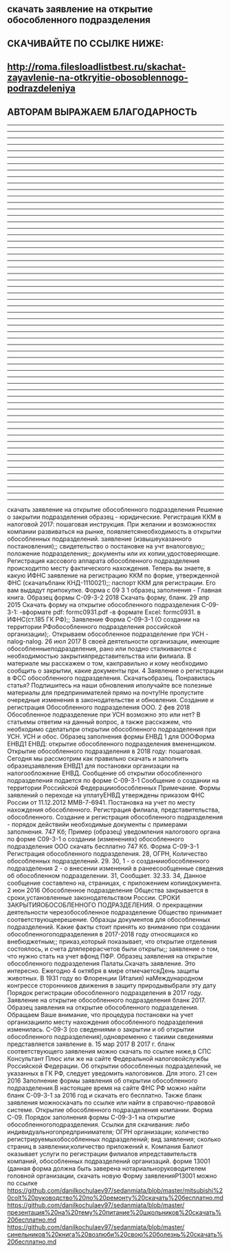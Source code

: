 скачать заявление на открытие обособленного подразделения
--------------------------------------------------
СКАЧИВАЙТЕ ПО ССЫЛКЕ НИЖЕ:
--------------------------------------------------
http://roma.filesloadlistbest.ru/skachat-zayavlenie-na-otkryitie-obosoblennogo-podrazdeleniya
--------------------------------------------------
АВТОРАМ ВЫРАЖАЕМ БЛАГОДАРНОСТЬ
--------------------------------------------------
--------------------------------------------------
--------------------------------------------------
--------------------------------------------------
--------------------------------------------------
--------------------------------------------------
--------------------------------------------------
--------------------------------------------------
--------------------------------------------------
--------------------------------------------------
--------------------------------------------------
--------------------------------------------------
--------------------------------------------------
--------------------------------------------------
--------------------------------------------------
--------------------------------------------------
--------------------------------------------------
--------------------------------------------------
--------------------------------------------------
--------------------------------------------------
--------------------------------------------------
--------------------------------------------------
--------------------------------------------------
--------------------------------------------------
--------------------------------------------------
--------------------------------------------------
--------------------------------------------------
--------------------------------------------------
--------------------------------------------------
--------------------------------------------------
--------------------------------------------------
--------------------------------------------------
--------------------------------------------------
--------------------------------------------------
--------------------------------------------------
--------------------------------------------------
--------------------------------------------------
--------------------------------------------------
--------------------------------------------------
--------------------------------------------------
--------------------------------------------------
--------------------------------------------------
--------------------------------------------------
--------------------------------------------------
--------------------------------------------------
--------------------------------------------------
--------------------------------------------------
--------------------------------------------------
--------------------------------------------------
--------------------------------------------------
--------------------------------------------------
--------------------------------------------------
--------------------------------------------------
--------------------------------------------------
--------------------------------------------------
--------------------------------------------------
--------------------------------------------------
--------------------------------------------------
--------------------------------------------------
--------------------------------------------------
скачать заявление на открытие обособленного подразделения Решение о закрытии подразделения образец - юридические. Регистрация ККМ в налоговой 2017: пошаговая инструкция. При желании и возможностях компании развиваться на рынке, появляетсянеобходимость в открытии обособленных подразделений.  заявление (извышеуказанного постановления);; свидетельство о постановке на учт вналоговую;; положение подразделения;; документы или их копии,удостоверяющие. Регистрация кассового аппарата обособленного подразделения происходитпо месту фактического нахождения. Теперь вы знаете, в какую ИФНС заявление на регистрацию ККМ по форме, утвержденной ФНС (скачатьбланк КНД-1110021);; паспорт ККМ для регистрации. Его вам выдадут припокупке. Форма с 09 3 1 образец заполнения - Главная книга. Образец формы С-09-3-2 2018  Скачать форму, бланк. 29 апр 2015  Скачать форму на открытие обособленного подразделения С-09-3-1: -вформате pdf: formc0931.pdf -в формате Excel: formс0931.  в ИФНС(ст.185 ГК РФ);; Заявление Форма  С-09-3-1 (О создании на территории РФобособленного подразделения российской организации);. Открываем обособленное подразделение при УСН - nalog-nalog. 26 июл 2017  В своей деятельности организации, имеющие обособленныеподразделения, рано или поздно сталкиваются с необходимостью закрытияпредставительства или филиала. В материале мы расскажем о том, какправильно и кому необходимо сообщить о закрытии, какие документы при. 4 Заявление о регистрации в ФСС обособленного подразделения. Скачатьобразец. Понравилась статья? Подпишитесь на наши обновления иполучайте все полезные материалы для предпринимателей прямо на почту!Не пропустите очередные изменения в законодательстве и обновления. Создание и регистрация Обособленного подразделения ООО. 2 фев 2018  Обособленное подразделение при УСН  возможно это или нет? В статьемы ответим на данный вопрос, а также расскажем, что необходимо сделатьпри открытии обособленного подразделения при УСН. УСН и обос. Образец заполнения формы ЕНВД 1 для ОООФорма ЕНВД1
ЕНВД: открытие обособленного подразделения вмененщиком. Открытие обособленного подразделения в 2018 году: пошаговая. Сегодня мы рассмотрим как правильно скачать и заполнить образецзаявления ЕНВД1 для постановки организации на налогообложение ЕНВД. Сообщение об открытии обособленного подразделения подается по форме С-09-3-1 Сообщение о создании на территории Российской Федерацииобособленных  Примечание. Формы заявлений о переходе на уплатуЕНВД утверждены приказом ФНС России от 11.12.2012  ММВ-7-6941. Постановка на учет по месту нахождения обособленного. Регистрация филиала, представительства, обособленного. Создание и регистрация обособленного подразделения - порядок действийи необходимые документы с примерами заполнения.  747 Кб; Пример (образец) уведомления налогового органа по форме С09-3-1 о создании (изменениях) обособленного подразделения ООО скачать бесплатно 747 Кб. Форма С-09-3-1  Регистрация обособленного подразделения. 28, ОГРН, Количество обособленных подразделений. 29. 30, 1 - о созданииобособленного подразделения 2 - о внесении изменений в ранеесообщенные сведения об обособленном подразделении. 31, Сообщает. 32.33. 34, Данное сообщение составлено на, страницах, с приложением копиидокумента. 2 июн 2016  Обособленное подразделение Общества закрывается в сроки,установленные законодательством России. СРОКИ ЗАКРЫТИЯОБОСОБЛЕННОГО ПОДРАЗДЕЛЕНИЯ. О прекращении деятельности черезобособленное подразделение Общество принимает соответствующеерешение. Образцы документов для обособленных подразделений. Какие факты стоит принять ко вниманию при создании обособленногоподразделения в 2017-2018 году  относящихся ко внебюджетным;; приказ,который показывает, что открытие отделения состоялось, и счета дляперерасчетов были открыты;; заявление о том, что нужно стать на учет вфонд ПФР. Образец заявления на открытие обособленного подразделения Палаты.Скачать заявление. Это интересно. Ежегодно 4 октября в мире отмечаетсяДень защиты животных. В 1931 году во Флоренции (Италия) наМеждународном конгрессе сторонников движения в защиту природывыбрали эту дату
Порядок регистрации обособленного подразделения в 2017 году. Заявление на открытие обособленного подразделения бланк 2017. Образец заявления на открытие обособленного подразделения. Обращаем Ваше внимание, что процедура постановки на учет организациипо месту нахождения обособленного подразделения изменилась.  С-09-3 (со сведениями о закрытии и об открытии обособленного подразделения),одновременно с такими сведениями представляется заявление в. 15 мар 2017  В 2017 г. бланк соответствующего заявления можно скачать по ссылке ниже,в СПС Консультант Плюс или же на сайте Федеральной налоговойслужбы Российской Федерации. Об открытии обособленных подразделений, не указанных в ГК РФ, следует уведомить налоговиков. Для этого. 21 сен 2016  Заполнение формы заявления об открытии обособленного подразделения.В настоящее время на сайте ФНС РФ  можно найти бланк С-09-3-1 за 2016 год и скачать его бесплатно. Также бланк заявления можноскачать по ссылке или найти в справочно-правовой системе. Открытие обособленного подразделения компании. Форма С-09. Порядок заполнения формы С-09-3-1 на открытие обособленногоподразделения.  Ссылки для скачивания:  либо индивидуальногопредпринимателя; ОГРН организации; количество регистрируемыхобособленных подразделений; вид заявления; сколько страниц в заявлении;количество приложений к. Компания Балиот оказывает услуги по регистрации филиалов ипредставительств компаний, обособленных подразделений организаций. форме 13001 (данная форма должна быть заверена нотариальноруководителем головной организации, скачать новую Форму заявленияP13001 можно по ссылке
https://github.com/danilkochulaev97/sedanmiata/blob/master/mitsubishi%20colt%20руководство%20по%20ремонту%20скачать%20бесплатно.md
https://github.com/danilkochulaev97/sedanmiata/blob/master/презентация%20на%20тему%20питание%20школьников%20скачать%20бесплатно.md
https://github.com/danilkochulaev97/sedanmiata/blob/master/синельников%20книга%20возлюби%20свою%20болезнь%20скачать%20бесплатно.md